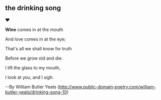## the drinking song

:heart:

**Wine** comes in at the mouth

And love comes in at the eye;

That's all we shall know for truth

Before we grow old and die.

I lift the glass to my mouth,

I look at you, and I *sigh*.


--By William Butler Yeats
(http://www.public-domain-poetry.com/william-butler-yeats/drinking-song-10)
